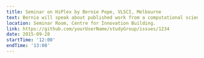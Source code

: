 ```yaml
---
title: Seminar on HiPlex by Bernie Pope, VLSCI, Melbourne
text: Bernie will speak about published work from a computational scientists perspective on a biological tool. 
location: Seminar Room, Centre for Innovation Building. 
link: https://github.com/yourUserName/studyGroup/issues/1234
date: 2015-09-28
startTime: '12:00'
endTime: '13:00'
---
```

